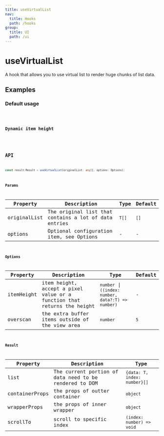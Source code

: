 ```yaml
---
title: useVirtualList
nav:
  title: Hooks
  path: /hooks
group:
  title: UI
  path: /ui
---
```


# useVirtualList

A hook that allows you to use virtual list to render huge chunks of list data.

## Examples

### Default usage

<code src="./demo/demo1.tsx" />

### Dynamic item height

<code src="./demo/demo2.tsx" />

## API

```typescript
const result:Result = useVirtualList(originalList: any[], options: Options);
```


### Params

| Property     | Description                                           | Type | Default |
|--------------|-------------------------------------------------------|------|---------|
| originalList | The original list that contains a lot of data entries | `T[]`  | `[]`      |
| options      | Optional configuration item, see Options              | -    | -       |


### Options

| Property   | Description                                                             | Type   | Default |
|------------|-------------------------------------------------------------------------|--------|---------|
| itemHeight | item height, accept a pixel value or a function that returns the height |  `number` \| `((index: number, data?:T) => number)` | -       |
| overscan   | the extra buffer items outside of the view area                         | `number` | `5`      |

### Result

| Property       | Description                                            | Type                       |
|----------------|--------------------------------------------------------|----------------------------|
| list           | The current portion of data need to be rendered to DOM | `{data: T, index: number}[]` |
| containerProps | the props of outter container                          | `object`                        |
| wrapperProps   | the props of inner wrapper                             | `object`                         |
| scrollTo       | scroll to specific index                               | `(index: number) => void`    |
